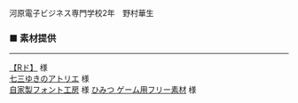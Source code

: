 河原電子ビジネス専門学校2年　野村華生

### ■ 素材提供
---
[【Rド】][1] 様    
[七三ゆきのアトリエ][2] 様  
[自家製フォント工房][3] 様
[ひみつ ゲーム用フリー素材][4] 様

[1]:http://rpgdot3319.g1.xrea.com/muz/002.html "Rド"
[2]:https://nanamiyuki.com/ "七三ゆきのアトリエ"
[3]:http://jikasei.me/font/jf-dotfont/ "自家製フォント工房"
[4]:http://uros.web.fc2.com/frame.html "ひみつ ゲーム用フリー素材"